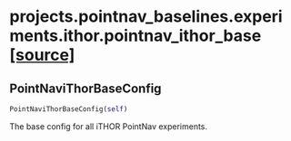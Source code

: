 # projects.pointnav_baselines.experiments.ithor.pointnav_ithor_base [[source]](https://github.com/allenai/allenact/tree/master/projects/pointnav_baselines/experiments/ithor/pointnav_ithor_base.py)

## PointNaviThorBaseConfig
```python
PointNaviThorBaseConfig(self)
```
The base config for all iTHOR PointNav experiments.
